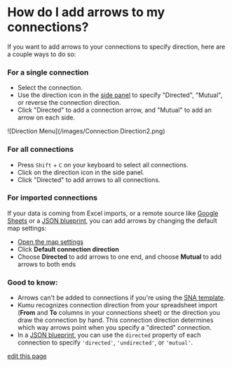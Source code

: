 # How do I add arrows to my connections?

If you want to add arrows to your connections to specify direction, here are a couple ways to do so:

### For a single connection

* Select the connection.
* Use the direction icon <i class="fa fa-exchange">  </i> in the [side panel](/overview/map-editor.md#side-panel) to specify "Directed", "Mutual", or reverse <i class="fa fa-random"></i> the connection direction.
* Click "Directed" to add a connection arrow, and "Mutual" to add an arrow on each side.

![Direction Menu](/images/Connection Direction2.png)

### For all connections

* Press `Shift` + `C` on your keyboard to select all connections.
* Click on the direction icon <i class="fa fa-exchange">  </i> in the side panel.
* Click "Directed" to add arrows to all connections.


### For imported connections

If your data is coming from Excel imports, or a remote source like [Google Sheets](/guides/import.html#import-from-google-sheets) or a [JSON blueprint](/guides/blueprints.html#set-a-remote-blueprint), you can add arrows by changing the default map settings:

* [Open the map settings](/overview/settings.html#map-settings)
* Click **Default connection direction**
* Choose **Directed** to add arrows to one end, and choose **Mutual** to add arrows to both ends

### Good to know:
- Arrows can't be added to connections if you're using the [SNA template](https://docs.kumu.io/guides/templates.html#sna-social-network-analysis-template).
- Kumu recognizes connection direction from your spreadsheet import (**From** and **To** columns in your connections sheet) or the direction you draw the connection by hand. This connection direction determines which way arrows point when you specify a "directed" connection.
- In a [JSON blueprint](/guides/blueprints.md), you can use the `directed` property of each connection to specify `'directed'`, `'undirected'`, or `'mutual'`.

<span class="edit-link"><a href="https://github.com/kumu/docs/blob/master/faq/how-do-i-add-arrows-to-my-connections.md" target="_blank"><i class="fa fa-github"></i> edit this page</a></span>
